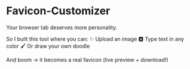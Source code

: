 # Favicon-Customizer

Your browser tab deserves more personality.

So I built this tool where you can: ✨ Upload an image
🅰️ Type text in any color
🖌️ Or draw your own doodle

And boom → it becomes a real favicon (live preview + download!)
